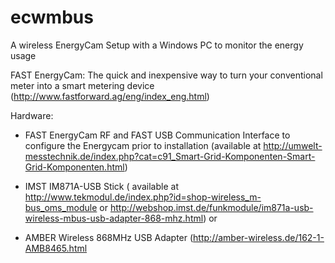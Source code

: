 ecwmbus
=======

A wireless EnergyCam Setup with a Windows PC to monitor the energy usage

FAST EnergyCam: The quick and inexpensive way to turn your conventional meter into a smart metering device (http://www.fastforward.ag/eng/index_eng.html)

Hardware:
  - FAST EnergyCam RF and FAST USB Communication Interface to configure the Energycam prior to installation
	(available at http://umwelt-messtechnik.de/index.php?cat=c91_Smart-Grid-Komponenten-Smart-Grid-Komponenten.html)

  - IMST IM871A-USB Stick 
	( available at http://www.tekmodul.de/index.php?id=shop-wireless_m-bus_oms_module or 
          http://webshop.imst.de/funkmodule/im871a-usb-wireless-mbus-usb-adapter-868-mhz.html)
or

  - AMBER Wireless 868MHz USB Adapter (http://amber-wireless.de/162-1-AMB8465.html

